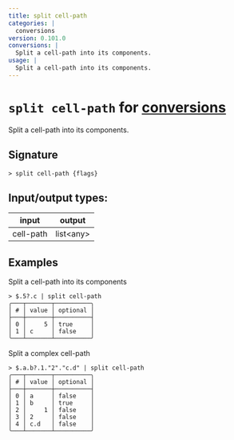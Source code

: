 ```yaml
---
title: split cell-path
categories: |
  conversions
version: 0.101.0
conversions: |
  Split a cell-path into its components.
usage: |
  Split a cell-path into its components.
---
```

<!-- This file is automatically generated. Please edit the command in https://github.com/nushell/nushell instead. -->

# `split cell-path` for [conversions](/commands/categories/conversions.md)

<div class='command-title'>Split a cell-path into its components.</div>

## Signature

```> split cell-path {flags} ```


## Input/output types:

| input     | output    |
| --------- | --------- |
| cell-path | list\<any\> |

## Examples

Split a cell-path into its components
```nu
> $.5?.c | split cell-path
╭───┬───────┬──────────╮
│ # │ value │ optional │
├───┼───────┼──────────┤
│ 0 │     5 │ true     │
│ 1 │ c     │ false    │
╰───┴───────┴──────────╯

```

Split a complex cell-path
```nu
> $.a.b?.1."2"."c.d" | split cell-path
╭───┬───────┬──────────╮
│ # │ value │ optional │
├───┼───────┼──────────┤
│ 0 │ a     │ false    │
│ 1 │ b     │ true     │
│ 2 │     1 │ false    │
│ 3 │ 2     │ false    │
│ 4 │ c.d   │ false    │
╰───┴───────┴──────────╯

```

